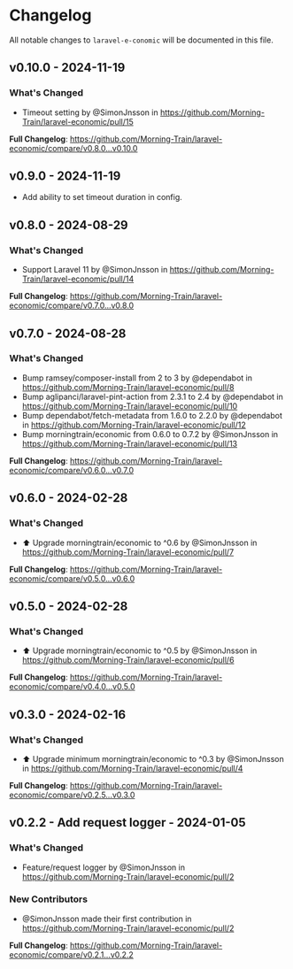 # Changelog

All notable changes to `laravel-e-conomic` will be documented in this file.

## v0.10.0 - 2024-11-19

### What's Changed

* Timeout setting by @SimonJnsson in https://github.com/Morning-Train/laravel-economic/pull/15

**Full Changelog**: https://github.com/Morning-Train/laravel-economic/compare/v0.8.0...v0.10.0

## v0.9.0 - 2024-11-19

- Add ability to set timeout duration in config.

## v0.8.0 - 2024-08-29

### What's Changed

* Support Laravel 11 by @SimonJnsson in https://github.com/Morning-Train/laravel-economic/pull/14

**Full Changelog**: https://github.com/Morning-Train/laravel-economic/compare/v0.7.0...v0.8.0

## v0.7.0 - 2024-08-28

### What's Changed

* Bump ramsey/composer-install from 2 to 3 by @dependabot in https://github.com/Morning-Train/laravel-economic/pull/8
* Bump aglipanci/laravel-pint-action from 2.3.1 to 2.4 by @dependabot in https://github.com/Morning-Train/laravel-economic/pull/10
* Bump dependabot/fetch-metadata from 1.6.0 to 2.2.0 by @dependabot in https://github.com/Morning-Train/laravel-economic/pull/12
* Bump morningtrain/economic from 0.6.0 to 0.7.2 by @SimonJnsson in https://github.com/Morning-Train/laravel-economic/pull/13

**Full Changelog**: https://github.com/Morning-Train/laravel-economic/compare/v0.6.0...v0.7.0

## v0.6.0 - 2024-02-28

### What's Changed

* ⬆️ Upgrade morningtrain/economic to ^0.6 by @SimonJnsson in https://github.com/Morning-Train/laravel-economic/pull/7

**Full Changelog**: https://github.com/Morning-Train/laravel-economic/compare/v0.5.0...v0.6.0

## v0.5.0 - 2024-02-28

### What's Changed

* ⬆️ Upgrade morningtrain/economic to ^0.5 by @SimonJnsson in https://github.com/Morning-Train/laravel-economic/pull/6

**Full Changelog**: https://github.com/Morning-Train/laravel-economic/compare/v0.4.0...v0.5.0

## v0.3.0 - 2024-02-16

### What's Changed

* ⬆️ Upgrade minimum morningtrain/economic to ^0.3 by @SimonJnsson in https://github.com/Morning-Train/laravel-economic/pull/4

**Full Changelog**: https://github.com/Morning-Train/laravel-economic/compare/v0.2.5...v0.3.0

## v0.2.2 - Add request logger - 2024-01-05

### What's Changed

* Feature/request logger by @SimonJnsson in https://github.com/Morning-Train/laravel-economic/pull/2

### New Contributors

* @SimonJnsson made their first contribution in https://github.com/Morning-Train/laravel-economic/pull/2

**Full Changelog**: https://github.com/Morning-Train/laravel-economic/compare/v0.2.1...v0.2.2
